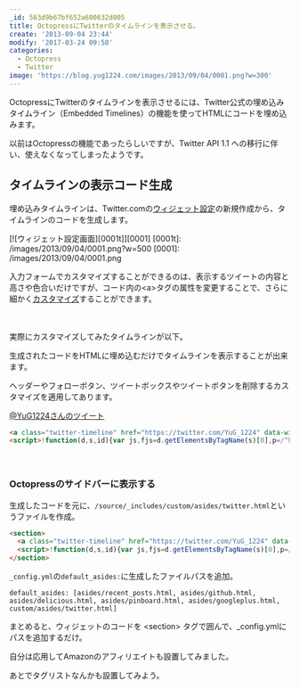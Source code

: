 ```yaml
---
_id: 563d9b67bf652a600632d005
title: OctopressにTwitterのタイムラインを表示させる。
create: '2013-09-04 23:44'
modify: '2017-03-24 09:58'
categories:
  - Octopress
  - Twitter
image: 'https://blog.yug1224.com/images/2013/09/04/0001.png?w=300'
---
```


OctopressにTwitterのタイムラインを表示させるには、Twitter公式の埋め込みタイムライン（Embedded Timelines）の機能を使ってHTMLにコードを埋め込みます。

以前はOctopressの機能であったらしいですが、Twitter API 1.1 への移行に伴い、使えなくなってしまったようです。

 <!-- more -->

## タイムラインの表示コード生成

埋め込みタイムラインは、Twitter.comの[ウィジェット設定](https://twitter.com/settings/widgets)の新規作成から、タイムラインのコードを生成します。

[![ウィジェット設定画面][0001t]][0001]
[0001t]: /images/2013/09/04/0001.png?w=500
[0001]: /images/2013/09/04/0001.png

入力フォームでカスタマイズすることができるのは、表示するツイートの内容と高さや色合いだけですが、コード内の\<a\>タグの属性を変更することで、さらに細かく[カスタマイズ](https://dev.twitter.com/ja/docs/embedded-timelines#customization)することができます。

　

実際にカスタマイズしてみたタイムラインが以下。

生成されたコードをHTMLに埋め込むだけでタイムラインを表示することが出来ます。

ヘッダーやフォローボタン、ツイートボックスやツイートボタンを削除するカスタマイズを適用してあります。

<a class="twitter-timeline" href="https://twitter.com/YuG_1224" data-widget-id="621833614255263745" data-chrome="noheader nofooter">@YuG1224さんのツイート</a>
<script>!function(d,s,id){var js,fjs=d.getElementsByTagName(s)[0],p=/^http:/.test(d.location)?'http':'https';if(!d.getElementById(id)){js=d.createElement(s);js.id=id;js.src=p+"://platform.twitter.com/widgets.js";fjs.parentNode.insertBefore(js,fjs);}}(document,"script","twitter-wjs");</script>

``` html
<a class="twitter-timeline" href="https://twitter.com/YuG_1224" data-widget-id="621833614255263745" data-chrome="noheader nofooter">@YuG1224さんのツイート</a>
<script>!function(d,s,id){var js,fjs=d.getElementsByTagName(s)[0],p=/^http:/.test(d.location)?'http':'https';if(!d.getElementById(id)){js=d.createElement(s);js.id=id;js.src=p+"://platform.twitter.com/widgets.js";fjs.parentNode.insertBefore(js,fjs);}}(document,"script","twitter-wjs");</script>
```

　

### Octopressのサイドバーに表示する ###

生成したコードを元に、`/source/_includes/custom/asides/twitter.html`というファイルを作成。

```html
<section>
  <a class="twitter-timeline" href="https://twitter.com/YuG_1224" data-widget-id="621833614255263745" data-chrome="noheader nofooter">@YuG1224さんのツイート</a>
  <script>!function(d,s,id){var js,fjs=d.getElementsByTagName(s)[0],p=/^http:/.test(d.location)?'http':'https';if(!d.getElementById(id)){js=d.createElement(s);js.id=id;js.src=p+"://platform.twitter.com/widgets.js";fjs.parentNode.insertBefore(js,fjs);}}(document,"script","twitter-wjs");</script>
</section>
```

`_config.yml`の`default_asides:`に生成したファイルパスを追加。

```
default_asides: [asides/recent_posts.html, asides/github.html, asides/delicious.html, asides/pinboard.html, asides/googleplus.html, custom/asides/twitter.html]
```

まとめると、ウィジェットのコードを &lt;section&gt; タグで囲んで、\_config.ymlにパスを追加するだけ。

自分は応用してAmazonのアフィリエイトも設置してみました。

あとでタグリストなんかも設置してみよう。
